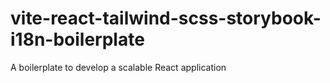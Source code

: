 # vite-react-tailwind-scss-storybook-i18n-boilerplate
 A boilerplate to develop a scalable React application
